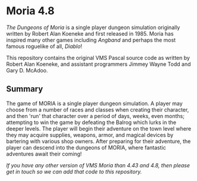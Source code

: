 # Moria 4.8

_The Dungeons of Moria_ is a single player dungeon simulation originally
written by Robert Alan Koeneke and first released in 1985. Moria has
inspired many other games including _Angband_ and perhaps the most famous
roguelike of all, _Diablo_!

This repository contains the original VMS Pascal source code as written
by Robert Alan Koeneke, and assistant programmers Jimmey Wayne Todd and
Gary D. McAdoo.



## Summary

The game of MORIA is a single player dungeon simulation. A player may choose
from a number of races and classes when creating their character, and then
'run' that character over a period of days, weeks, even months; attempting to
win the game by defeating the Balrog which lurks in the deeper levels. The
player will begin their adventure on the town level where they may acquire
supplies, weapons, armor, and magical devices by bartering with various shop
owners. After preparing for their adventure, the player can descend into the
dungeons of MORIA, where fantastic adventures await their coming!



_If you have any other version of VMS Moria than 4.43 and 4.8, then please get
in touch so we can add that code to this repository._